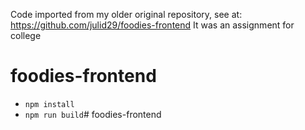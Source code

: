 Code imported from my older original repository, see at: https://github.com/julid29/foodies-frontend
It was an assignment for college


# foodies-frontend
* `npm install`
* `npm run build`# foodies-frontend
